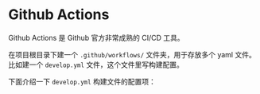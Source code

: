 # Github Actions

Github Actions 是 Github 官方非常成熟的 CI/CD 工具。

在项目根目录下建一个 `.github/workflows/` 文件夹，用于存放多个 yaml 文件。比如建一个 `develop.yml` 文件，这个文件里写构建配置。

下面介绍一下 `develop.yml` 构建文件的配置项：

